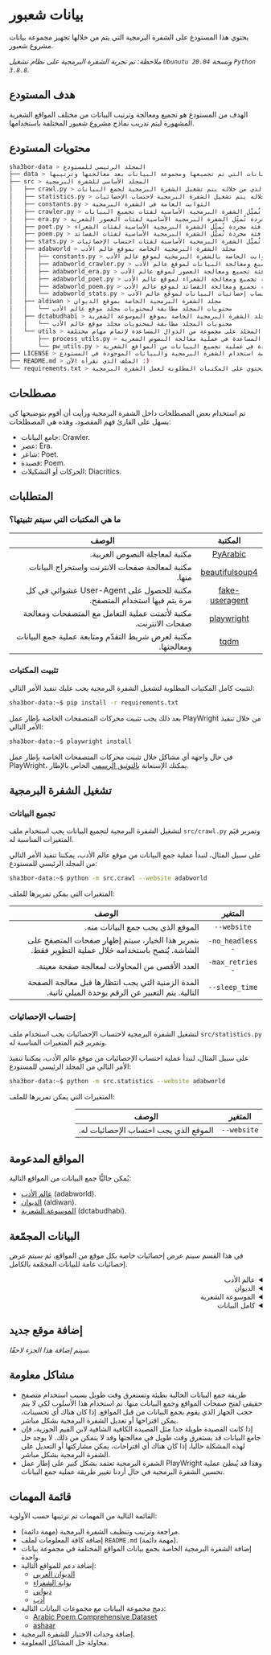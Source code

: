 # بيانات شعبور

يحتوي هذا المستودع على الشفرة البرمجية التي يتم من خلالها تجهيز مجموعة بيانات مشروع شعبور.

*ملاحظة: تم تجربة الشفرة البرمجية على نظام تشغيل `Ubunutu 20.04` ونسخة `Python 3.8.8`.*

## هدف المستودع

الهدف من المستودع هو تجميع ومعالجة وترتيب البيانات من مختلف المواقع الشعرية المشهورة ليتم تدريب نماذج مشروع شعبور المختلفة باستخدامها.

## محتويات المستودع

```bash
sha3bor-data > المجلد الرئيسي للمستودع
├── data > يحتوي هذا المجلد على البيانات التي تم تجميعها ومجموعة البيانات بعد معالجتها وترتيبها
├── src > المجلد الأساسي للشفرة البرمجية
│   ├── crawl.py > الملف الذي من خلاله يتم تشغيل الشفرة البرمجية لجمع البيانات
│   ├── statistics.py > الملف الذي من خلاله يتم تشغيل الشفرة البرمجية لاحتساب الإحصائيات
│   ├── constants.py > الثوابت العامة في الشفرة البرمجية
│   ├── crawler.py > فئة مجردة تُمثِّل الشفرة البرمجية الأساسية لفئات تجميع البيانات
│   ├── era.py > فئة مجردة تُمثِّل الشفرة البرمجية الأساسية لفئات العصور الشعرية
│   ├── poet.py > فئة مجردة تُمثِّل الشفرة البرمجية الأساسية لفئات الشعراء
│   ├── poem.py > فئة مجردة تُمثِّل الشفرة البرمجية الأساسية لفئات القصائد
│   ├── stats.py > فئة مجردة تُمثِّل الشفرة البرمجية الأساسية لفئات احتساب الإحصائيات
│   ├── adabworld > مجلد الشفرة البرمجية الخاصة بموقع عالم الأدب
│   │   ├── constants.py > الثوابت الخاصة بالشفرة البرمجية لموقع عالم الأدب
│   │   ├── adabworld_crawler.py > فئة تجميع ومعالجة البيانات لموقع عالم الأدب
│   │   ├── adabworld_era.py > فئة تجميع ومعالجة العصور لموقع عالم الأدب
│   │   ├── adabworld_poet.py > فئة تجميع ومعالجة الشعراء لموقع عالم الأدب
│   │   ├── adabworld_poem.py > فئة تجميع ومعالجة القصائد لموقع عالم الأدب
│   │   └── adabworld_stats.py > فئة احتساب إحصائيات البيانات لموقع عالم الأدب
│   ├── aldiwan > مجلد الشفرة البرمجية الخاصة بموقع الديوان
│   │   └── محتويات المجلد مطابقة لمحتويات مجلد موقع عالم الأدب
│   ├── dctabudhabi > مجلد الشفرة البرمجية الخاصة بموقع الموسوعة الشعرية
│   │   └── محتويات المجلد مطابقة لمحتويات مجلد موقع عالم الأدب
│   └── utils > يحتوي هذا المجلد على مجموعة من الدوال المساعدة لإتمام مهام مختلفة
│       ├── process_utils.py > مجموعة الدوال المساعدة في عملية معالجة النصوص الشعرية
│       └── pw_utils.py > مجموعة الدوال المساعدة في عملية تجميع البيانات من المواقع الشعرية
├── LICENSE > رخصة استخدام الشفرة البرمجية والبيانات الموجودة في المستودع
├── README.md > الملف الذي تقرأه الآن :)
└── requirements.txt > ملف يحتوي على المكتبات المطلوبة لعمل الشفرة البرمجية
```

## مصطلحات

تم استخدام بعض المصطلحات داخل الشفرة البرمجية ورأيت أن أقوم بتوضيحها كي يسهل على القارئ فهم المقصود، وهذه هي المصطلحات:

- جامع البيانات: Crawler.
- عصر: Era.
- شاعر: Poet.
- قصيدة: Poem.
- الحركات أو التشكيلات: Diacritics.

## المتطلبات

### ما هي المكتبات التي سيتم تثبيتها؟

<div dir="rtl">

| المكتبة | الوصف |
| :---: | --- |
| [PyArabic](https://pypi.org/project/PyArabic) | مكتبة لمعاجلة النصوص العربية. |
| [beautifulsoup4](https://pypi.org/project/beautifulsoup4) | مكتبة لمعالجة صفحات الانترنت واستخراج البيانات منها. |
| [fake-useragent](https://pypi.org/project/fake-useragent) | مكتبة للحصول على User-Agent عشوائي في كل مرة يتم فيها استخدام المتصفح. |
| [playwright](https://pypi.org/project/playwright) | مكتبة لأتمتت عملية التعامل مع المتصفحات ومعالجة صفحات الانترنت. |
| [tqdm](https://pypi.org/project/tqdm) | مكتبة لعرض شريط التقدّم ومتابعة عملية جمع البيانات ومعالجتها. |

</div>

### تثبيت المكتبات

لتثبيت كامل المكتبات المطلوبة لتشغيل الشفرة البرمجية يجب عليك تنفيذ الأمر التالي:

```bash
sha3bor-data:~$ pip install -r requirements.txt
```

بعد ذلك يجب تثبيت محركات المتصفحات الخاصة بإطار عمل PlayWright من خلال تنفيذ الأمر التالي:

```bash
sha3bor-data:~$ playwright install
```

في حال واجهة أي مشاكل خلال تثبيت محركات المتصفحات الخاصة بإطار عمل PlayWright، يمكنك الإستعانة [بالتوثيق الرسمي](https://playwright.dev/python/docs/intro#installation) الخاص بالإطار.

## تشغيل الشفرة البرمجية

### تجميع البيانات

لتشغيل الشفرة البرمجية لتجميع البيانات يجب استخدام ملف `src/crawl.py` وتمرير قيَم المتغيرات المناسبة له.

على سبيل المثال، لنبدأ عملية جمع البيانات من موقع عالم الأدب، يمكننا تنفيذ الأمر التالي من المجلد الرئيسي للمستودع:

```bash
sha3bor-data:~$ python -m src.crawl --website adabworld
```

المتغيرات التي يمكن تمريرها للملف:

<div dir="rtl">

| المتغير | الوصف |
| :---: | --- |
| `website--` | الموقع الذي يجب جمع البيانات منه. |
| `no_headless--` | بتمرير هذا الخيار، سيتم إظهار صفحات المتصفح على الشاشة. يُنصح باستخدامه خلال عملية التطوير فقط. |
| `max_retries--` | العدد الأقصى من المحاولات لمعالجة صفحة معينة. |
| `sleep_time--` | المدة الزمنية التي يجب انتظارها قبل معالجة الصفحة التالية. يتم التعبير عن الرقم بوحدة الميلي ثانية. |

</div>

### إحتساب الإحصائيات

لتشغيل الشفرة البرمجية لاحتساب الإحصائيات يجب استخدام ملف `src/statistics.py` وتمرير قيَم المتغيرات المناسبة له.

على سبيل المثال، لنبدأ عملية احتساب الإحصائيات من موقع عالم الأدب، يمكننا تنفيذ الأمر التالي من المجلد الرئيسي للمستودع:

```bash
sha3bor-data:~$ python -m src.statistics --website adabworld
```

المتغيرات التي يمكن تمريرها للملف:

<div dir="rtl">

| المتغير | الوصف |
| :---: | --- |
| `website--` | الموقع الذي يجب احتساب الإحصائيات له. |

</div>

## المواقع المدعومة

يُمكن حاليًّا جمع البيانات من المواقع التالية:

- [عالم الأدب](https://adabworld.com) (adabworld).
- [الديوان](https://www.aldiwan.net) (aldiwan).
- [الموسوعة الشعرية](https://poetry.dctabudhabi.ae) (dctabudhabi).

## البيانات المجمّعة

في هذا القسم سيتم عرض إحصائيات خاصة بكل موقع من المواقع، ثم سيتم عرض إحصائيات عامة للبيانات المجمّعة بالكامل.

<details dir="rtl">
    <summary>عالم الأدب</summary>

#### إحصائيات تجميع البيانات

- الصفحات التي لم يتم معالجتها: 139
- الشعراء الذين لم يتم معالجتهم: 0
- العصور التي لم يتم معالجتها: 0
- الأخطاء المكتشفة في التشكيل: 26

#### إحصائيات البيانات

- عدد الأشطر: 576,082
- عدد الأبيات: 288,041
- عدد القصائد: 25,830
- عدد الشعراء: 98
- عدد العصور: 9
- عدد البحور: 43
- عدد الأبيات غير محددة البحر: 13,069
- عدد القصائد غير محددة البحر: 797
- عدد الأبيات المشطورة: 961
- عدد القصائد المشطورة: 331
- نسبة الحروف المشكلة: 37.35%
- عدد الأبيات المشكلة بنسبة أكثر من 24%: 207,569
- عدد الأبيات المشكلة بنسبة أكثر من 49%: 103,063
- عدد الأبيات المشكلة بنسبة أكثر من 74%: 2,813
</details>

<details dir="rtl">
    <summary>الديوان</summary>

#### إحصائيات تجميع البيانات

- الصفحات التي لم يتم معالجتها: 0
- الشعراء الذين لم يتم معالجتهم وتم مراسلة الموقع بشأنهم: 3
    - عامر الأنبوطي
    - الشرواني
    - الدمناتي
- العصور التي لم يتم معالجتها: 0
- الأخطاء المكتشفة في التشكيل: 307

#### إحصائيات البيانات

- عدد الأشطر: 2,807,176
- عدد الأبيات: 1,403,588
- عدد القصائد: 100,408
- عدد الشعراء: 980
- عدد العصور: 30
- عدد البحور: 65
- عدد الأبيات غير محددة البحر: 247,388
- عدد القصائد غير محددة البحر: 8,010
- عدد الأبيات المشطورة: 215,393
- عدد القصائد المشطورة: 6,438
- عدد الأنواع: 4
- عدد الأبيات غير محددة النوع: 24,258
- عدد القصائد غير محددة النوع: 1,351
- عدد المواضيع: 26
- عدد الأبيات غير محددة الموضوع: 24,714
- عدد القصائد غير محددة الموضوع: 1,379
- عدد القوافي: 38
- عدد الأبيات غير محددة القافية: 185,983
- عدد القصائد غير محددة القافية: 4,967
- نسبة الحروف المشكلة: 28.06%
- عدد الأبيات المشكلة بنسبة أكثر من 24%: 698,787
- عدد الأبيات المشكلة بنسبة أكثر من 49%: 288,955
- عدد الأبيات المشكلة بنسبة أكثر من 74%: 21,905
</details>

<details dir="rtl">
    <summary>الموسوعة الشعرية</summary>

*سيتم إضافة إحصائيات هذا الجزء لاحقًا.*

#### إحصائيات تجميع البيانات

#### إحصائيات البيانات

</details>

<details dir="rtl">
    <summary>كامل البيانات</summary>

الإحصائيات في هذا القسم تعبّر عن البيانات بعد تجميعها من المواقع بالكامل ودمج المشترك فيها ومعالجتها بالصورة النهائية.

*سيتم إضافة إحصائيات هذا الجزء لاحقًا.*

#### إحصائيات تجميع البيانات

#### إحصائيات البيانات

</details>

## إضافة موقع جديد

*سيتم إضافة هذا الجزء لاحقًا.*

## مشاكل معلومة

- طريقة جمع البيانات الحالية بطيئة وتستغرق وقت طويل بسبب استخدام متصفح حقيقي لفتح صفحات المواقع وجمع البيانات منها. تم استخدام هذا الأسلوب لكي لا يتم حجب الجهاز الذي يقوم بجمع البيانات من قبل المواقع. إذا كان هناك أي تحسينات، يمكن اقتراحها أو تعديل الشفرة البرمجية بشكل مباشر.
- إذا كانت القصيدة طويلة جدا مثل القصيدة الكافية الشافية لابن القيم الجوزية، فإن جامع البيانات قد يستغرق وقت طويل في معالجتها وقد لا يتمكن من ذلك. لا يوجد حل لهذه المشكلة حاليا، إذا كان هناك أي اقتراحات، يمكن مشاركتها أو التعديل على الشفرة البرمجية بشكل مباشر.
- الشفرة البرمجية تعتمد بشكل كبير على إطار عمل PlayWright وهذا قد يُبطئ عملية تحسين الشفرة البرمجية في حال أردنا تغيير طريقة عملية جمع البيانات.

## قائمة المهمات

القائمة التالية من المهمات تم ترتيبها حسب الأولوية:
- مراجعة وترتيب وتنظيف الشفرة البرمجية (مهمة دائمة).
- إضافة كافة المعلومات لملف `README.md` (مهمة دائمة).
- إضافة الشفرة البرمجية الخاصة بجمع بيانات المواقع المختلفة في مجموعة بيانات واحدة.
- إضافة دعم للمواقع التالية:
  - [الديوان العربي](http://www.aldiwanalarabi.com)
  - [بوابة الشعراء](https://poetsgate.com)
  - [ديواني](https://diwany.org)
  - [أدب](https://www.adab.com)
- دمج مجموعة البيانات مع مجموعات البيانات التالية:
  - [Arabic Poem Comprehensive Dataset](https://hci-lab.github.io/LearningMetersPoems)
  - [ashaar](https://huggingface.co/datasets/MagedSaeed/ashaar)
- إضافة وحدات الاختبار للشفرة البرمجية.
- محاولة حل المشاكل المعلومة.
